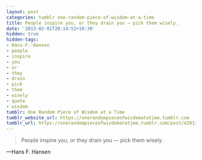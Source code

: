 ```yaml
---
layout: post
categories: tumblr one-random-piece-of-wisdom-at-a-time
title: People inspire you, or they drain you — pick them wisely.
date: '2013-02-01T20:14:52+10:30'
hidden: true
hidden-tags:
- Hans-F.-Hansen
- people
- inspire
- you
- or
- they
- drain
- pick
- them
- wisely
- quote
- wisdom
tumblr: One Random Piece of Wisdom at a Time
tumblr_website_url: https://onerandompieceofwisdomatatime.tumblr.com
tumblr_url: https://onerandompieceofwisdomatatime.tumblr.com/post/42013626980/people-inspire-you-or-they-drain-you-pick-them
---
```

> People inspire you, or they drain you — pick them wisely.

—Hans F. Hansen
